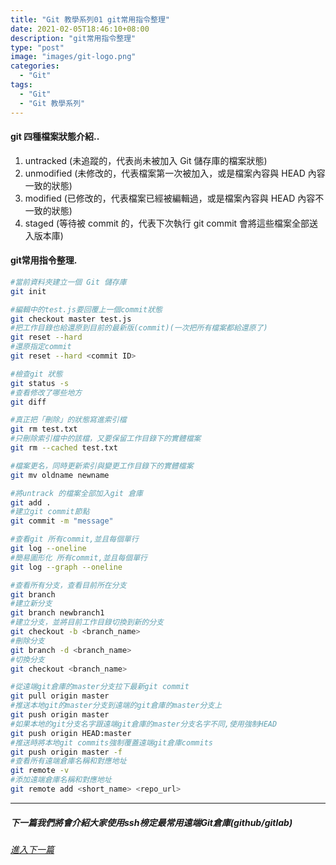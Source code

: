 ```yaml
---
title: "Git 教學系列01 git常用指令整理"
date: 2021-02-05T18:46:10+08:00
description: "git常用指令整理"
type: "post"
image: "images/git-logo.png"
categories: 
  - "Git"
tags:
  - "Git"
  - "Git 教學系列"
---
```


#### git 四種檔案狀態介紹..

1. untracked (未追蹤的，代表尚未被加入 Git 儲存庫的檔案狀態)
1. unmodified (未修改的，代表檔案第一次被加入，或是檔案內容與 HEAD 內容一致的狀態)
1. modified (已修改的，代表檔案已經被編輯過，或是檔案內容與 HEAD 內容不一致的狀態)
1. staged (等待被 commit 的，代表下次執行 git commit 會將這些檔案全部送入版本庫)

#### git常用指令整理. 
```bash
#當前資料夾建立一個 Git 儲存庫
git init

#編輯中的test.js要回覆上一個commit狀態
git checkout master test.js
#把工作目錄也給還原到目前的最新版(commit)(一次把所有檔案都給還原了)
git reset --hard
#還原指定commit
git reset --hard <commit ID>

#檢查git 狀態
git status -s
#查看修改了哪些地方
git diff

#真正把「刪除」的狀態寫進索引檔
git rm test.txt
#只刪除索引檔中的該檔，又要保留工作目錄下的實體檔案
git rm --cached test.txt 

#檔案更名，同時更新索引與變更工作目錄下的實體檔案
git mv oldname newname

#將untrack 的檔案全部加入git 倉庫
git add .
#建立git commit節點
git commit -m "message"

#查看git 所有commit,並且每個單行
git log --oneline
#簡易圖形化 所有commit,並且每個單行
git log --graph --oneline

#查看所有分支，查看目前所在分支
git branch
#建立新分支
git branch newbranch1
#建立分支，並將目前工作目錄切換到新的分支
git checkout -b <branch_name>
#刪除分支
git branch -d <branch_name>
#切換分支
git checkout <branch_name>

#從遠端git倉庫的master分支拉下最新git commit
git pull origin master
#推送本地git的master分支到遠端的git倉庫的master分支上
git push origin master
#如果本地的git分支名字跟遠端git倉庫的master分支名字不同,使用強制HEAD
git push origin HEAD:master
#推送時將本地git commits強制覆蓋遠端git倉庫commits
git push origin master -f
#查看所有遠端倉庫名稱和對應地址
git remote -v
#添加遠端倉庫名稱和對應地址
git remote add <short_name> <repo_url>
```

----------------------------------
##### 下一篇我們將會介紹大家使用ssh榜定最常用遠端Git倉庫(github/gitlab)
###### [進入下一篇](/git-02)